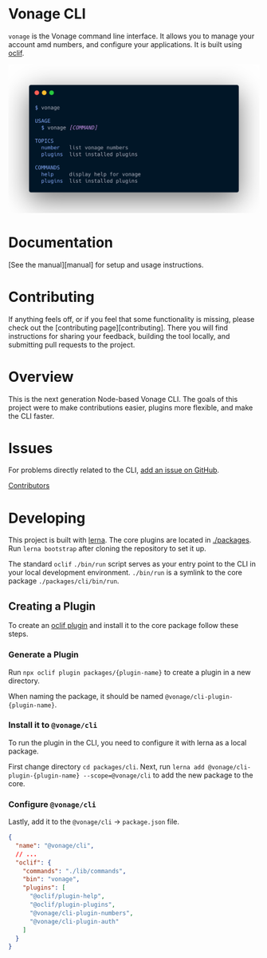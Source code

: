 Vonage CLI
==========

`vonage` is the Vonage command line interface. It allows you to manage your account amd numbers, and configure your applications. It is built using [oclif](https://oclif.io).

![screenshot of the Vonage CLI](./assets/splash.png)
<!-- https://carbon.now.sh/?bg=rgba%28171%2C184%2C195%2C0%29&t=night-owl&wt=none&l=text%2Fapache&ds=true&dsyoff=20px&dsblur=68px&wc=true&wa=false&pv=56px&ph=56px&ln=false&fl=1&fm=Hack&fs=14px&lh=133%25&si=false&es=2x&wm=false&code=%2524%2520vonage -->

Documentation
==========

[See the manual][manual] for setup and usage instructions.

Contributing
==========

If anything feels off, or if you feel that some functionality is missing, please check out the [contributing page][contributing]. There you will find instructions for sharing your feedback, building the tool locally, and submitting pull requests to the project.


Overview
========

This is the next generation Node-based Vonage CLI.  The goals of this project were to make contributions easier, plugins more flexible, and make the CLI faster.

Issues
======

For problems directly related to the CLI, [add an issue on GitHub](https://github.com/Vonage/vonage-cli/issues/new).

[Contributors](https://github.com/Vonage/vonage-cli/contributors)

Developing
==========

This project is built with [lerna](https://lerna.js.org/). The core plugins are located in [./packages](./packages). Run `lerna bootstrap` after cloning the repository to set it up.

The standard `oclif` `./bin/run` script serves as your entry point to the CLI in your local development environment. `./bin/run` is a symlink to the core package `./packages/cli/bin/run`.

Creating a Plugin
-----------------

To create an [oclif plugin](https://oclif.io/docs/plugins#building-your-own-plugin) and install it to the core package follow these steps.

### Generate a Plugin

Run `npx oclif plugin packages/{plugin-name}` to create a plugin in a new directory.

When naming the package, it should be named `@vonage/cli-plugin-{plugin-name}`.

### Install it to `@vonage/cli`

To run the plugin in the CLI, you need to configure it with lerna as a local package. 

First change directory `cd packages/cli`. Next, run `lerna add @vonage/cli-plugin-{plugin-name} --scope=@vonage/cli` to add the new package to the core.

### Configure `@vonage/cli`

Lastly, add it to the `@vonage/cli` -> `package.json` file.

```json
{
  "name": "@vonage/cli",
  // ...
  "oclif": {
    "commands": "./lib/commands",
    "bin": "vonage",
    "plugins": [
      "@oclif/plugin-help",
      "@oclif/plugin-plugins",
      "@vonage/cli-plugin-numbers",
      "@vonage/cli-plugin-auth"
    ]
  }
}
```